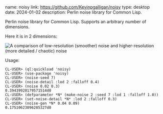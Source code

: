 name: noisy
link: https://github.com/Kevinpgalligan/noisy
type: desktop
date: 2024-01-02
description: Perlin noise library for Common Lisp.

Perlin noise library for Common Lisp. Supports an arbitrary number of dimensions.

Here it is in 2 dimensions:

<img src="{{ url_for('static', filename='img/noisy/2d-noise.png') }}"
     alt="A comparison of low-resolution (smoother) noise and higher-resolution (more detailed / chaotic) noise"
     class="centered">

Usage:

    CL-USER> (ql:quickload 'noisy)
    CL-USER> (use-package 'noisy)
    CL-USER> (noise-seed 7)
    CL-USER> (noise-detail :lod 2 :falloff 0.4)
    CL-USER> (noise 0.02 0.3)
    0.39439920179571514d0
    CL-USER> (defparameter *N* (make-noise 2 :seed 7 :lod 1 :falloff 1.0))
    CL-USER> (set-noise-detail *N* :lod 2 :falloff 0.3)
    CL-USER> (noise-gen *N* 0.04 0.09)
    0.17510623096285327d0
